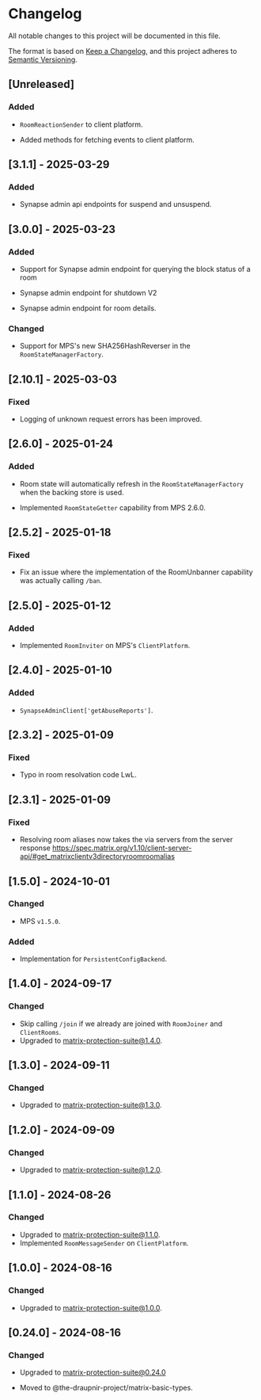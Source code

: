 <!--
SPDX-FileCopyrightText: 2024 Gnuxie <Gnuxie@protonmail.com>

SPDX-License-Identifier: CC-BY-SA-4.0
-->

# Changelog

All notable changes to this project will be documented in this file.

The format is based on [Keep a Changelog](https://keepachangelog.com/en/1.1.0/),
and this project adheres to [Semantic Versioning](https://semver.org/spec/v2.0.0.html).

## [Unreleased]

### Added

- `RoomReactionSender` to client platform.

- Added methods for fetching events to client platform.

## [3.1.1] - 2025-03-29

### Added

- Synapse admin api endpoints for suspend and unsuspend.

## [3.0.0] - 2025-03-23

### Added

- Support for Synapse admin endpoint for querying the block status of
  a room

- Synapse admin endpoint for shutdown V2

- Synapse admin endpoint for room details.

### Changed

- Support for MPS's new SHA256HashReverser in the `RoomStateManagerFactory`.

## [2.10.1] - 2025-03-03

### Fixed

- Logging of unknown request errors has been improved.

## [2.6.0] - 2025-01-24

### Added

- Room state will automatically refresh in the
  `RoomStateManagerFactory` when the backing store is used.

- Implemented `RoomStateGetter` capability from MPS 2.6.0.

## [2.5.2] - 2025-01-18

### Fixed

- Fix an issue where the implementation of the RoomUnbanner capability
  was actually calling `/ban`.

## [2.5.0] - 2025-01-12

### Added

- Implemented `RoomInviter` on MPS's `ClientPlatform`.

## [2.4.0] - 2025-01-10

### Added

- `SynapseAdminClient['getAbuseReports']`.

## [2.3.2] - 2025-01-09

### Fixed

- Typo in room resolvation code LwL.

## [2.3.1] - 2025-01-09

### Fixed

- Resolving room aliases now takes the via servers from the server
  response
  https://spec.matrix.org/v1.10/client-server-api/#get_matrixclientv3directoryroomroomalias

## [1.5.0] - 2024-10-01

### Changed

- MPS `v1.5.0`.

### Added

- Implementation for `PersistentConfigBackend`.

## [1.4.0] - 2024-09-17

### Changed

- Skip calling `/join` if we already are joined with `RoomJoiner` and `ClientRooms`.
- Upgraded to matrix-protection-suite@1.4.0.

## [1.3.0] - 2024-09-11

### Changed

- Upgraded to matrix-protection-suite@1.3.0.

## [1.2.0] - 2024-09-09

### Changed

- Upgraded to matrix-protection-suite@1.2.0.

## [1.1.0] - 2024-08-26

### Changed

- Upgraded to matrix-protection-suite@1.1.0.
- Implemented `RoomMessageSender` on `ClientPlatform`.

## [1.0.0] - 2024-08-16

### Changed

- Upgraded to matrix-protection-suite@1.0.0.

## [0.24.0] - 2024-08-16

### Changed

- Upgraded to matrix-protection-suite@0.24.0

- Moved to @the-draupnir-project/matrix-basic-types.
